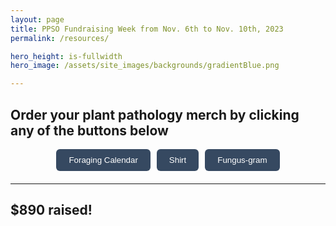 ```yaml
---
layout: page
title: PPSO Fundraising Week from Nov. 6th to Nov. 10th, 2023
permalink: /resources/

hero_height: is-fullwidth
hero_image: /assets/site_images/backgrounds/gradientBlue.png

---  
```

  
## Order your plant pathology merch by clicking any of the buttons below    
  
<style>
  .merch-buttons button {
    display: inline-block;
    padding: 10px 20px;
    text-align: center;
    text-decoration: none;
    color: #ffffff;
    background-color: #364961;
    border: none; /* Add this line if you don't want any border */
    border-radius: 6px;
    outline: none;
    cursor: pointer; /* Changes the cursor to a pointer on hover */
    transition: background-color 0.3s ease; /* Optional: Adds a transition effect when hovering */
  }
  
  .merch-buttons button:hover {
    background-color: #155d74; /* Darkens the button color on hover - this is optional */
  }
</style>

<div class="merch-buttons" style="display: flex; justify-content: center; gap: 10px; margin-bottom: 20px;">
  <button onclick="window.location.href='https://docs.google.com/forms/d/e/1FAIpQLSfoiKeYmDkKxTuPwu0XDt5OK17u7qnK4-gtNv5eCV68BI9gjg/viewform';">Foraging Calendar</button>
  <button onclick="window.location.href='https://docs.google.com/forms/d/e/1FAIpQLSfUghL6ec4zYHa6pX7-kS0TRlJyhRmL7zBfCUwsSqYbsrC5Dw/viewform';">Shirt</button>
  <button onclick="window.location.href='https://docs.google.com/forms/d/e/1FAIpQLSewIqK7F4t_x0rTqp9BXNlZfPFpbQl5fXxi--uDbiMlDRdD5g/viewform';">Fungus-gram</button>
</div>

---  
  
## $890 raised!  
  
<div class="thermometer-container">
  <!-- Thermometer SVG and scripts for creating the fundraising thermometer -->
  <svg id="fundraising-thermometer-182" width="400" height="525"></svg>
  <script>
    var fundraising_thermometer_182 = {
      "layout":"1",
      "fill-color":"rgba(231, 97, 81, 1)",
      "goal-amount":"1000",
      "progress-amount":"890",
      "show-goal-amount":"1",
      "show-progress-percentage":"1",
      "show-progress-amount":"1"
    };
  </script>
  <script for="fundraising-thermometer-182" type="text/javascript" src="https://d22knjn4n6hjqd.cloudfront.net/thermometer/embed.js"></script>
</div>


